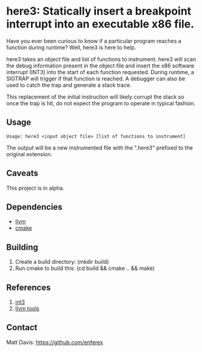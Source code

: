 here3: Statically insert a breakpoint interrupt into an executable x86 file.
============================================================================
Have you ever been curious to know if a particular program reaches a function
during runtime? Well, here3 is here to help.

here3 takes an object file and list of functions to instrument. here3 will scan
the debug information present in the object file and insert the x86 software
interrupt (INT3) into the start of each function requested.  During runtime, a
SIGTRAP will trigger if that function is reached.  A debugger can also be used
to catch the trap and generate a stack trace.

This replacement of the initial instruction will likely corrupt the stack so
once the trap is hit, do not expect the program to operate in typical fashion.


Usage
-----
`Usage: here3 <input object file> [list of functions to instrument]`

The output will be a new instrumented file with the ".here3" prefixed to the 
original extension.

Caveats
-------
This project is in alpha.

Dependencies
------------
* [llvm](https://llvm.org)
* [cmake](https://cmake.org)

Building
--------
1. Create a build directory: (mkdir build)
2. Run cmake to build this:  (cd build && cmake .. && make)

References
----------
1. [int3](https://en.wikipedia.org/wiki/INT_(x86_instruction))
2. [llvm tools](https://github.com/llvm/llvm-project/tree/main/llvm/tools)

Contact
-------
Matt Davis: https://github.com/enferex
